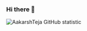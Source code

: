 ### Hi there 👋

![AakarshTeja GitHub statistic](https://github-readme-stats.vercel.app/api?username=aakarshteja&show_icons=true)
<!--
**AakarshTeja/AakarshTeja** is a ✨ _special_ ✨ repository because its `README.md` (this file) appears on your GitHub profile.

Here are some ideas to get you started:

- 🔭 I’m currently working on ...
- 🌱 I’m currently learning ...
- 👯 I’m looking to collaborate on ...
- 🤔 I’m looking for help with ...
- 💬 Ask me about ...
- 📫 How to reach me: ...
- 😄 Pronouns: ...
- ⚡ Fun fact: ...
-->
